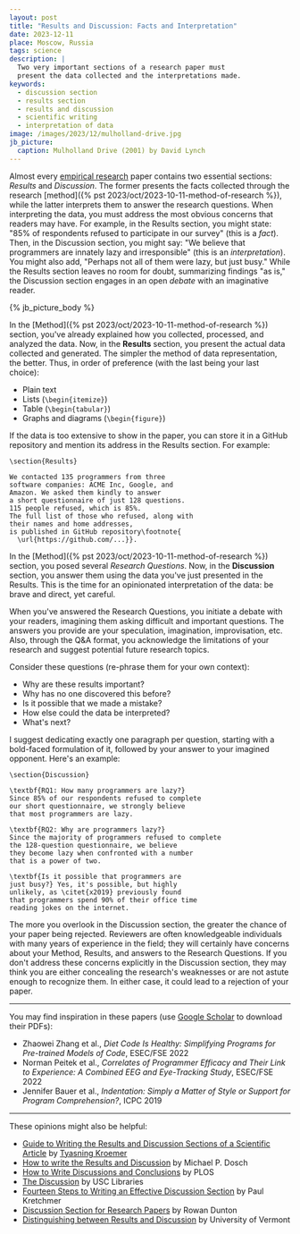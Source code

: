 ```yaml
---
layout: post
title: "Results and Discussion: Facts and Interpretation"
date: 2023-12-11
place: Moscow, Russia
tags: science
description: |
  Two very important sections of a research paper must
  present the data collected and the interpretations made.
keywords:
  - discussion section
  - results section
  - results and discussion
  - scientific writing
  - interpretation of data
image: /images/2023/12/mulholland-drive.jpg
jb_picture:
  caption: Mulholland Drive (2001) by David Lynch
---
```


Almost every [empirical research](https://en.wikipedia.org/wiki/Empirical_research) 
paper contains two essential sections: _Results_
and _Discussion_. The former presents the facts collected through the research
[method]({% pst 2023/oct/2023-10-11-method-of-research %}), 
while the latter interprets them to answer the research questions. When
interpreting the data, you must address the most obvious concerns that readers
may have. For example, in the Results section, you might state: "85% of
respondents refused to participate in our survey" (this is a _fact_). Then, in
the Discussion section, you might say: "We believe that programmers are
innately lazy and irresponsible" (this is an _interpretation_). You might also
add, "Perhaps not all of them were lazy, but just busy." While the Results
section leaves no room for doubt, summarizing findings "as is," the Discussion
section engages in an open _debate_ with an imaginative reader.

<!--more-->

{% jb_picture_body %}

In the [Method]({% pst 2023/oct/2023-10-11-method-of-research %}) section, 
you've already explained how you collected, processed, and analyzed the data. 
Now, in the **Results** section, you present the actual data collected and generated. 
The simpler the method of data representation, the better. Thus, in order of 
preference (with the last being your last choice):

  * Plain text
  * Lists (`\begin{itemize}`)
  * Table (`\begin{tabular}`)
  * Graphs and diagrams (`\begin{figure}`)

If the data is too extensive to show in the paper, you can store it 
in a GitHub repository and mention its address in the Results section. For example:

```text
\section{Results}

We contacted 135 programmers from three 
software companies: ACME Inc, Google, and
Amazon. We asked them kindly to answer
a short questionnaire of just 128 questions.
115 people refused, which is 85%.
The full list of those who refused, along with 
their names and home addresses, 
is published in GitHub repository\footnote{
  \url{https://github.com/...}}.
```

In the [Method]({% pst 2023/oct/2023-10-11-method-of-research %}) section, 
you posed several _Research Questions_. Now, in the **Discussion** section, 
you answer them using the data you've just presented in the Results. 
This is the time for an opinionated interpretation of the data: be brave and direct, yet careful.

When you've answered the Research Questions, you initiate a debate 
with your readers, imagining them asking difficult and important questions. 
The answers you provide are your speculation, imagination, improvisation, etc. 
Also, through the Q&A format, you acknowledge the limitations of your 
research and suggest potential future research topics.

Consider these questions (re-phrase them for your own context):

  * Why are these results important?
  * Why has no one discovered this before?
  * Is it possible that we made a mistake?
  * How else could the data be interpreted?
  * What's next?

I suggest dedicating exactly one paragraph per question, starting 
with a bold-faced formulation of it, followed by your answer to 
your imagined opponent. Here's an example:

```text
\section{Discussion}

\textbf{RQ1: How many programmers are lazy?}
Since 85% of our respondents refused to complete
our short questionnaire, we strongly believe 
that most programmers are lazy.

\textbf{RQ2: Why are programmers lazy?}
Since the majority of programmers refused to complete
the 128-question questionnaire, we believe
they become lazy when confronted with a number
that is a power of two.

\textbf{Is it possible that programmers are 
just busy?} Yes, it's possible, but highly
unlikely, as \citet{x2019} previously found 
that programmers spend 90% of their office time 
reading jokes on the internet.
```

The more you overlook in the Discussion section, the greater the chance of your
paper being rejected. Reviewers are often knowledgeable individuals with many
years of experience in the field; they will certainly have concerns about your
Method, Results, and answers to the Research Questions. If you don't address
these concerns explicitly in the Discussion section, they may think you are
either concealing the research's weaknesses or are not astute enough to
recognize them. In either case, it could lead to a rejection of your paper.

<hr/>

You may find inspiration in these papers 
(use [Google Scholar](https://scholar.google.com/) to download their PDFs):

  * Zhaowei Zhang et al., _Diet Code Is Healthy: Simplifying Programs for Pre-trained Models of Code_, ESEC/FSE 2022
  * Norman Peitek et al., _Correlates of Programmer Efficacy and Their Link to Experience: A Combined EEG and Eye-Tracking Study_, ESEC/FSE 2022
  * Jennifer Bauer et al., _Indentation: Simply a Matter of Style or Support for Program Comprehension?_, ICPC 2019

<hr/>

These opinions might also be helpful:

  * [Guide to Writing the Results and Discussion Sections of a Scientific Article](https://goldbio.com/articles/article/Guide-to-results-and-discussion-section)
    by [Tyasning Kroemer](https://www.linkedin.com/in/tyasning-kroemer/)
  * [How to write the Results and Discussion](https://healthprofessions.udmercy.edu/academics/na/agm/htresult.htm)
    by Michael P. Dosch
  * [How to Write Discussions and Conclusions](https://plos.org/resource/how-to-write-conclusions/)
    by PLOS
  * [The Discussion](https://libguides.usc.edu/writingguide/discussion)
    by USC Libraries
  * [Fourteen Steps to Writing an Effective Discussion Section](https://jivasquez.files.wordpress.com/2016/06/discussion.pdf)
    by Paul Kretchmer
  * [Discussion Section for Research Papers](https://www.sjsu.edu/writingcenter/docs/handouts/Discussion%20Section%20for%20Research%20Papers.pdf)
    by Rowan Dunton
  * [Distinguishing between Results and Discussion](https://www.uvm.edu/sites/default/files/Graduate-Writing-Center/GWC%20Guides/Genres/Science_Writing_Results_Discussion.pdf)
    by University of Vermont

